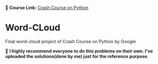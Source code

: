:bookmark_tabs: **Course Link:** [Crash Course on Python](https://www.coursera.org/learn/python-crash-course)

# Word-CLoud
Final word-cloud project of Crash Course on Python by Google 


:pushpin:  **I highly recommend everyone to do this problems on their own. I've uploaded the solutions(done by me) just for the reference purpose.**
